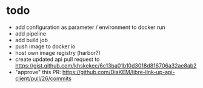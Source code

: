 # todo
- add configuration as parameter / environment to docker run
- add pipeline
- add build job
- push image to docker.io
- host own image registry (harbor?)
- create updated api pull request to https://gist.github.com/khskekec/6c13ba01b10d3018d816706a32ae8ab2
- "approve" this PR: https://github.com/DiaKEM/libre-link-up-api-client/pull/26/commits
